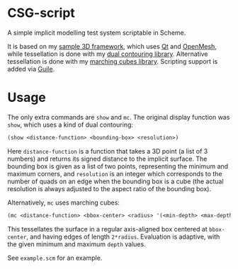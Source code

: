 # CSG-script

A simple implicit modelling test system scriptable in Scheme.

It is based on my [sample 3D framework](http://github.com/salvipeter/sample-framework),
which uses [Qt](http://qt-project.org/) and [OpenMesh](http://www.openmesh.org/),
while tessellation is done with my
[dual contouring library](http://github.com/salvipeter/dual-contouring).
Alternative tessellation is done with my
[marching cubes library](http://github.com/salvipeter/marching).
Scripting support is added via [Guile](http://www.gnu.org/software/guile/).

# Usage

The only extra commands are `show` and `mc`. The original display function was `show`,
which uses a kind of dual contouring:

```scheme
(show <distance-function> <bounding-box> <resolution>)
```

Here `distance-function` is a function that takes a 3D point (a list of 3 numbers) and returns its signed distance to the implicit surface. The bounding box is given as a list of two points, representing the minimum and maximum corners, and `resolution` is an integer which corresponds to the number of quads on an edge when the bounding box is a cube (the actual resolution is always adjusted to the aspect ratio of the bounding box).

Alternatively, `mc` uses marching cubes:

```scheme
(mc <distance-function> <bbox-center> <radius> '(<min-depth> <max-depth>))
```

This tessellates the surface in a regular axis-aligned box centered at `bbox-center`,
and having edges of length `2*radius`. Evaluation is adaptive, with the given
minimum and maximum `depth` values.

See `example.scm` for an example.
